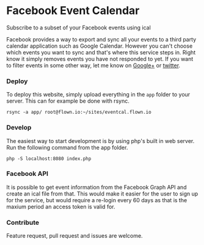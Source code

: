 # Facebook Event Calendar
Subscribe to a subset of your Facebook events using ical

Facebook provides a way to export and sync all your events to a third party calendar application such as Google Calendar.
However you can't choose which events you want to sync and that's where this service steps in. Right know it simply
removes events you have not responded to yet. If you want to filter events in some other way, let me know on
[Google+](https://google.com/+simonbengtsson) or [twitter](https://twitter.com/someatoms).

### Deploy
To deploy this website, simply upload everything in the `app` folder to your server. This can for example be done with rsync.

`rsync -a app/ root@flown.io:~/sites/eventcal.flown.io`

### Develop
The easiest way to start development is by using php's built in web server. Run the following command from the app folder.

`php -S localhost:8080 index.php`

### Facebook API
It is possible to get event information from the Facebook Graph API and create an ical file from that. This would
make it easier for the user to sign up for the service, but would require a re-login every 60 days as that is the
 maxium period an access token is valid for.

### Contribute
Feature request, pull request and issues are welcome.